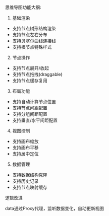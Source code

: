 
思维导图功能大纲:

1. 基础渲染
- 支持节点树形结构渲染
- 支持节点左右分布
- 支持贝塞尔曲线连接线
- 支持根节点特殊样式

2. 节点操作
- 支持节点展开/收起
- 支持节点拖拽(draggable)
- 支持节点缓存复用

3. 布局功能
- 支持自动计算节点位置
- 支持节点间距配置
- 支持分组间距配置
- 支持垂直/水平间距配置

4. 视图控制
- 支持画布缩放
- 支持画布平移
- 支持居中定位

5. 数据管理
- 支持数据结构克隆
- 支持历史记录
- 支持节点映射缓存







逻辑改进

data通过Proxy代理，监听数据变化，自动更新视图